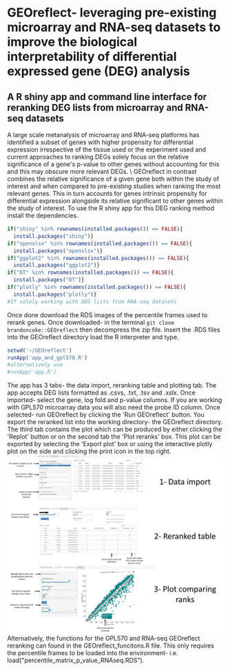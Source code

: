 # GEOreflect- leveraging pre-existing microarray and RNA-seq datasets to improve the biological interpretability of differential expressed gene (DEG) analysis

## A R shiny app and command line interface for reranking DEG lists from microarray and RNA-seq datasets
A large scale metanalysis of microarray and RNA-seq platforms has identified a subset of genes with higher propensity for differential expression irrespective of the tissue used or the experiment used and current approaches to ranking DEGs solely focus on the relative significance of a gene's p-value to other genes without accounting for this and this may obscure more relevant DEGs. 
\\
GEOreflect in contrast combines the relative significance of a given gene both within the study of interest and when compared to pre-existing studies when ranking the most relevant genes. This in turn accounts for genes intrinsic propensity for differential expression alongside its relative significant to other genes within the study of interest. To use the R shiny app for this DEG ranking method install the dependencies.
```R
if("shiny" %in% rownames(installed.packages()) == FALSE){
  install.packages("shiny")}
if("openxlsx" %in% rownames(installed.packages()) == FALSE){
  install.packages("openxlsx")}
if("ggplot2" %in% rownames(installed.packages()) == FALSE){
  install.packages("ggplot2")}
if("DT" %in% rownames(installed.packages()) == FALSE){
  install.packages("DT")}
if("plotly" %in% rownames(installed.packages()) == FALSE){
  install.packages("plotly")}
#If solely working with DEG lists from RNA-seq datasets
```
Once done download the RDS images of the percentile frames used to rerank genes. Once downloaded- in the terminal ```git clone brandoncoke::GEOreflect``` then decompress the zip file. Insert the .RDS files into the GEOreflect directory load the R interpreter and type.
```R
setwd('~/GEOreflect')
runApp('app_and_gpl570.R') 
#alternatively use 
#runApp('app.R') 
```
The app has 3 tabs- the data import, reranking table and plotting tab. The app accepts DEG lists formatted as .csvs, .txt, .tsv and .xslx. Once imported- select the gene, log fold and p-value columns. If you are working with GPL570 microarray data you will also need the probe ID column. Once selected- run GEOreflect by clicking the 'Run GEOreflect' button. You export the reranked list into the working directory- the GEOreflect directory. The third tab contains the plot which can be produced by either clicking the 'Replot' button or on the second tab the 'Plot reranks' box. This plot can be exported by selecting the 'Export plot' box or using the interactive plotly plot on the side and clicking the print icon in the top right.
![GEOreflect shiny app](./images/guide.png)
Alternatively, the functions for the GPL570 and RNA-seq GEOreflect reranking can found in the GEOreflect_funcitons.R file. This only requires the percentile frames to be loaded into the environment- i.e. load("percentile_matrix_p_value_RNAseq.RDS").
